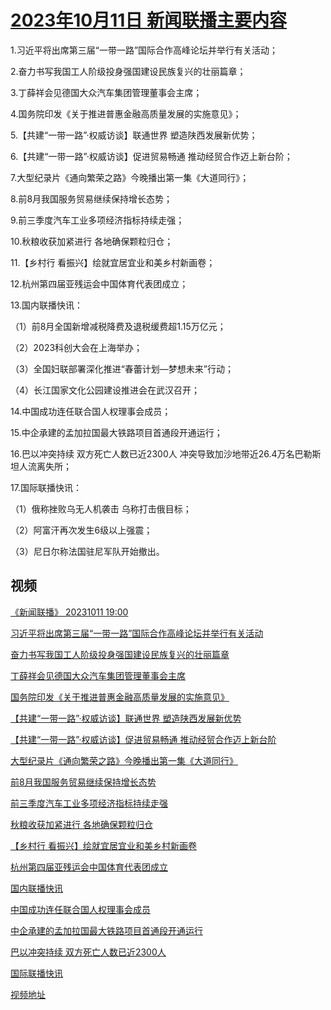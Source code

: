 # [2023年10月11日 新闻联播主要内容](https://tv.cctv.com/lm/xwlb/day/20231011.shtml)

1.习近平将出席第三届“一带一路”国际合作高峰论坛并举行有关活动；

2.奋力书写我国工人阶级投身强国建设民族复兴的壮丽篇章；

3.丁薛祥会见德国大众汽车集团管理董事会主席；

4.国务院印发《关于推进普惠金融高质量发展的实施意见》；

5.【共建“一带一路”·权威访谈】联通世界 塑造陕西发展新优势；

6.【共建“一带一路”·权威访谈】促进贸易畅通 推动经贸合作迈上新台阶；

7.大型纪录片《通向繁荣之路》今晚播出第一集《大道同行》；

8.前8月我国服务贸易继续保持增长态势；

9.前三季度汽车工业多项经济指标持续走强；

10.秋粮收获加紧进行 各地确保颗粒归仓；

11.【乡村行 看振兴】绘就宜居宜业和美乡村新画卷；

12.杭州第四届亚残运会中国体育代表团成立；

13.国内联播快讯：

（1）前8月全国新增减税降费及退税缓费超1.15万亿元；

（2）2023科创大会在上海举办；

（3）全国妇联部署深化推进“春蕾计划—梦想未来”行动；

（4）长江国家文化公园建设推进会在武汉召开；

14.中国成功连任联合国人权理事会成员；

15.中企承建的孟加拉国最大铁路项目首通段开通运行；

16.巴以冲突持续 双方死亡人数已近2300人 冲突导致加沙地带近26.4万名巴勒斯坦人流离失所；

17.国际联播快讯：

（1）俄称挫败乌无人机袭击 乌称打击俄目标；

（2）阿富汗再次发生6级以上强震；

（3）尼日尔称法国驻尼军队开始撤出。

## 视频

[《新闻联播》 20231011 19:00](https://tv.cctv.com/2023/10/11/VIDE4eBNRWQ3HpYvR8QEqOof231011.shtml)

[习近平将出席第三届“一带一路”国际合作高峰论坛并举行有关活动](https://tv.cctv.com/2023/10/11/VIDEiFnOOc4wfvefEJvbfe7z231011.shtml)

[奋力书写我国工人阶级投身强国建设民族复兴的壮丽篇章](https://tv.cctv.com/2023/10/11/VIDEhagX9ODAtcQlCkCRkvP0231011.shtml)

[丁薛祥会见德国大众汽车集团管理董事会主席](https://tv.cctv.com/2023/10/11/VIDEr3Iht9xbrd6XK9rV3DAQ231011.shtml)

[国务院印发《关于推进普惠金融高质量发展的实施意见》](https://tv.cctv.com/2023/10/11/VIDEHB4SGLhdCseNKBCbCCON231011.shtml)

[【共建“一带一路”·权威访谈】联通世界 塑造陕西发展新优势](https://tv.cctv.com/2023/10/11/VIDECya9ZuFUxqaZg2AtOqq8231011.shtml)

[【共建“一带一路”·权威访谈】促进贸易畅通 推动经贸合作迈上新台阶](https://tv.cctv.com/2023/10/11/VIDEe4yhozsPG0HG0dbet0Bs231011.shtml)

[大型纪录片《通向繁荣之路》今晚播出第一集《大道同行》](https://tv.cctv.com/2023/10/11/VIDEU8uX9UKEi41rG0mtIwhK231011.shtml)

[前8月我国服务贸易继续保持增长态势](https://tv.cctv.com/2023/10/11/VIDEE7xX5pahkp95MCL5lTbR231011.shtml)

[前三季度汽车工业多项经济指标持续走强](https://tv.cctv.com/2023/10/11/VIDEfF15hJziNtsR4pHt47yB231011.shtml)

[秋粮收获加紧进行 各地确保颗粒归仓](https://tv.cctv.com/2023/10/11/VIDE0UaQdSMep7WNipmxnrr5231011.shtml)

[【乡村行 看振兴】绘就宜居宜业和美乡村新画卷](https://tv.cctv.com/2023/10/11/VIDEIYpdqWxHtYIUYjluUmRu231011.shtml)

[杭州第四届亚残运会中国体育代表团成立](https://tv.cctv.com/2023/10/11/VIDEmb4pXT3FT6RcOP1qfsqQ231011.shtml)

[国内联播快讯](https://tv.cctv.com/2023/10/11/VIDEaSSc5uukFfVnBKs8UQIc231011.shtml)

[中国成功连任联合国人权理事会成员](https://tv.cctv.com/2023/10/11/VIDEOTGyhMSBRLV87tGIDLUm231011.shtml)

[中企承建的孟加拉国最大铁路项目首通段开通运行](https://tv.cctv.com/2023/10/11/VIDEHtugHx67JOKUd5YKVWA2231011.shtml)

[巴以冲突持续 双方死亡人数已近2300人](https://tv.cctv.com/2023/10/11/VIDEQZnPPuNAjv7Xsv2X7hFo231011.shtml)

[国际联播快讯](https://tv.cctv.com/2023/10/11/VIDE9h2Chl3QzWGKyffYJKXY231011.shtml)

[视频地址](https://tv.cctv.com/lm/xwlb/day/20231011.shtml) 

